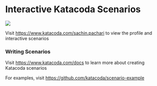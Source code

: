 # Interactive Katacoda Scenarios

[![](http://shields.katacoda.com/katacoda/sachin.pachari/count.svg)](https://www.katacoda.com/sachin.pachari "Get your profile on Katacoda.com")

Visit https://www.katacoda.com/sachin.pachari to view the profile and interactive scenarios

### Writing Scenarios
Visit https://www.katacoda.com/docs to learn more about creating Katacoda scenarios

For examples, visit https://github.com/katacoda/scenario-example
